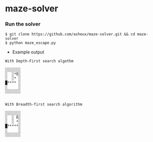 # maze-solver

### Run the solver

```
$ git clone https://github.com/asheux/maze-solver.git && cd maze-solver
$ python maze_escape.py
```

- Example output

```
With Depth-First search algothm

░░░░░░░
░  ░*ß░
░  ░* ░
█**** ░
░     ░
░░░░░░░


With Breadth-first search algorithm

░░░░░░░
░  ░ ß░
░  ░ *░
█*****░
░     ░
░░░░░░░

```
